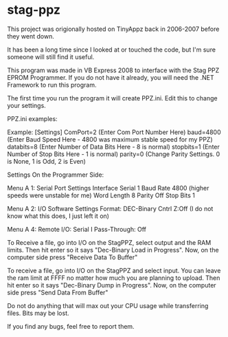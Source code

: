 stag-ppz
========

This project was origionally hosted on TinyAppz back in 2006-2007 before they went down.

It has been a long time since I looked at or touched the code, but I'm sure someone will still find it useful.

This program was made in VB Express 2008 to interface with the Stag PPZ EPROM Programmer.
If you do not have it already, you will need the .NET Framework to run this program.

The first time you run the program it will create PPZ.ini.  Edit this to change your settings.


PPZ.ini examples:

Example:
[Settings]
ComPort=2   (Enter Com Port Number Here)
baud=4800   (Enter Baud Speed  Here - 4800 was maximum stable speed for my PPZ)
databits=8  (Enter Number of Data Bits Here - 8 is normal)
stopbits=1  (Enter Number of Stop Bits Here - 1 is normal)
parity=0    (Change Parity Settings.  0 is None, 1 is Odd, 2 is Even)


Settings On the Programmer Side:

Menu A 1: Serial Port Settings
Interface Serial 1
Baud Rate 4800 (higher speeds were unstable for me)
Word Length 8
Parity Off
Stop Bits 1

Menu A 2: I/O Software Settings
Format: DEC-Binary
Cntrl Z:Off (I do not know what this does, I just left it on)

Menu A 4:
Remote I/O: Serial I
Pass-Through: Off



To Receive a file, go into I/O on the StagPPZ, select output and the RAM limits.
Then hit enter so it says "Dec-Binary Load in Progress".
Now, on the computer side press "Receive Data To Buffer"

To receive a file, go into I/O on the StagPPZ and select input. 
You can leave the ram limit at FFFF no matter how much you are planning to upload.
Then hit enter so it says "Dec-Binary Dump in Progress".
Now, on the computer side press "Send Data From Buffer"


Do not do anything that will max out your CPU usage while transferring files.  Bits may be lost.

If you find any bugs, feel free to report them.
